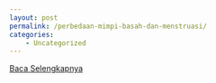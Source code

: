 ```yaml
---
layout: post
permalink: /perbedaan-mimpi-basah-dan-menstruasi/
categories:
    - Uncategorized
---
```


[Baca Selengkapnya](/02)